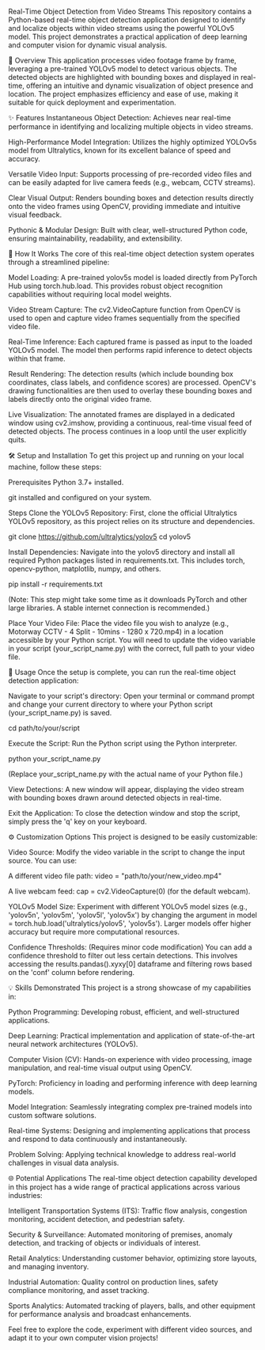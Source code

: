 Real-Time Object Detection from Video Streams
This repository contains a Python-based real-time object detection application designed to identify and localize objects within video streams using the powerful YOLOv5 model. This project demonstrates a practical application of deep learning and computer vision for dynamic visual analysis.

🌟 Overview
This application processes video footage frame by frame, leveraging a pre-trained YOLOv5 model to detect various objects. The detected objects are highlighted with bounding boxes and displayed in real-time, offering an intuitive and dynamic visualization of object presence and location. The project emphasizes efficiency and ease of use, making it suitable for quick deployment and experimentation.

✨ Features
Instantaneous Object Detection: Achieves near real-time performance in identifying and localizing multiple objects in video streams.

High-Performance Model Integration: Utilizes the highly optimized YOLOv5s model from Ultralytics, known for its excellent balance of speed and accuracy.

Versatile Video Input: Supports processing of pre-recorded video files and can be easily adapted for live camera feeds (e.g., webcam, CCTV streams).

Clear Visual Output: Renders bounding boxes and detection results directly onto the video frames using OpenCV, providing immediate and intuitive visual feedback.

Pythonic & Modular Design: Built with clear, well-structured Python code, ensuring maintainability, readability, and extensibility.

🚀 How It Works
The core of this real-time object detection system operates through a streamlined pipeline:

Model Loading: A pre-trained yolov5s model is loaded directly from PyTorch Hub using torch.hub.load. This provides robust object recognition capabilities without requiring local model weights.

Video Stream Capture: The cv2.VideoCapture function from OpenCV is used to open and capture video frames sequentially from the specified video file.

Real-Time Inference: Each captured frame is passed as input to the loaded YOLOv5 model. The model then performs rapid inference to detect objects within that frame.

Result Rendering: The detection results (which include bounding box coordinates, class labels, and confidence scores) are processed. OpenCV's drawing functionalities are then used to overlay these bounding boxes and labels directly onto the original video frame.

Live Visualization: The annotated frames are displayed in a dedicated window using cv2.imshow, providing a continuous, real-time visual feed of detected objects. The process continues in a loop until the user explicitly quits.

🛠️ Setup and Installation
To get this project up and running on your local machine, follow these steps:

Prerequisites
Python 3.7+ installed.

git installed and configured on your system.

Steps
Clone the YOLOv5 Repository:
First, clone the official Ultralytics YOLOv5 repository, as this project relies on its structure and dependencies.

git clone https://github.com/ultralytics/yolov5
cd yolov5

Install Dependencies:
Navigate into the yolov5 directory and install all required Python packages listed in requirements.txt. This includes torch, opencv-python, matplotlib, numpy, and others.

pip install -r requirements.txt

(Note: This step might take some time as it downloads PyTorch and other large libraries. A stable internet connection is recommended.)

Place Your Video File:
Place the video file you wish to analyze (e.g., Motorway CCTV - 4 Split - 10mins - 1280 x 720.mp4) in a location accessible by your Python script. You will need to update the video variable in your script (your_script_name.py) with the correct, full path to your video file.

🏃 Usage
Once the setup is complete, you can run the real-time object detection application:

Navigate to your script's directory:
Open your terminal or command prompt and change your current directory to where your Python script (your_script_name.py) is saved.

cd path/to/your/script

Execute the Script:
Run the Python script using the Python interpreter.

python your_script_name.py

(Replace your_script_name.py with the actual name of your Python file.)

View Detections:
A new window will appear, displaying the video stream with bounding boxes drawn around detected objects in real-time.

Exit the Application:
To close the detection window and stop the script, simply press the 'q' key on your keyboard.

⚙️ Customization Options
This project is designed to be easily customizable:

Video Source:
Modify the video variable in the script to change the input source. You can use:

A different video file path: video = "path/to/your/new_video.mp4"

A live webcam feed: cap = cv2.VideoCapture(0) (for the default webcam).

YOLOv5 Model Size:
Experiment with different YOLOv5 model sizes (e.g., 'yolov5n', 'yolov5m', 'yolov5l', 'yolov5x') by changing the argument in model = torch.hub.load('ultralytics/yolov5', 'yolov5s'). Larger models offer higher accuracy but require more computational resources.

Confidence Thresholds:
(Requires minor code modification) You can add a confidence threshold to filter out less certain detections. This involves accessing the results.pandas().xyxy[0] dataframe and filtering rows based on the 'conf' column before rendering.

💡 Skills Demonstrated
This project is a strong showcase of my capabilities in:

Python Programming: Developing robust, efficient, and well-structured applications.

Deep Learning: Practical implementation and application of state-of-the-art neural network architectures (YOLOv5).

Computer Vision (CV): Hands-on experience with video processing, image manipulation, and real-time visual output using OpenCV.

PyTorch: Proficiency in loading and performing inference with deep learning models.

Model Integration: Seamlessly integrating complex pre-trained models into custom software solutions.

Real-time Systems: Designing and implementing applications that process and respond to data continuously and instantaneously.

Problem Solving: Applying technical knowledge to address real-world challenges in visual data analysis.

🌐 Potential Applications
The real-time object detection capability developed in this project has a wide range of practical applications across various industries:

Intelligent Transportation Systems (ITS): Traffic flow analysis, congestion monitoring, accident detection, and pedestrian safety.

Security & Surveillance: Automated monitoring of premises, anomaly detection, and tracking of objects or individuals of interest.

Retail Analytics: Understanding customer behavior, optimizing store layouts, and managing inventory.

Industrial Automation: Quality control on production lines, safety compliance monitoring, and asset tracking.

Sports Analytics: Automated tracking of players, balls, and other equipment for performance analysis and broadcast enhancements.

Feel free to explore the code, experiment with different video sources, and adapt it to your own computer vision projects!
